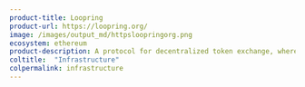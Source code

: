 ```yaml
---
product-title: Loopring
product-url: https://loopring.org/
image: /images/output_md/httpsloopringorg.png
ecosystem: ethereum
product-description: A protocol for decentralized token exchange, where traders have complete and total control of their crypto-assets. [Intreview with Daniel Wang, founder of Loopring Foundation](/loopring-protocol).
coltitle:  "Infrastructure"
colpermalink: infrastructure
---
```

